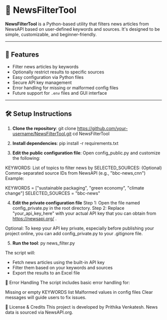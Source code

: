 # 📰 NewsFilterTool

**NewsFilterTool** is a Python-based utility that filters news articles from NewsAPI based on user-defined keywords and sources. It's designed to be simple, customizable, and beginner-friendly.

---

## 🚀 Features

- Filter news articles by keywords
- Optionally restrict results to specific sources
- Easy configuration via Python files
- Secure API key management
- Error handling for missing or malformed config files
- Future support for `.env` files and GUI interface

---

## 🛠️ Setup Instructions

1. **Clone the repository**:
   git clone https://github.com/your-username/NewsFilterTool.git
   cd NewsFilterTool

2. **Install dependencies**:
   pip install -r requirements.txt

3. **Edit the public configuration file**:
Open config_public.py and customize the following:

KEYWORDS: List of topics to filter news by
SELECTED_SOURCES: (Optional) Comma-separated source IDs from NewsAPI (e.g., "bbc-news,cnn")
Example:

KEYWORDS = ["sustainable packaging", "green economy", "climate change"]
SELECTED_SOURCES = "bbc-news"

4. **Edit the private configuration file**
Step 1: Open the file named config_private.py in the root directory.
Step 2: Replace "your_api_key_here" with your actual API key that you can obtain from https://newsapi.org/ .

Optional: To keep your API key private, especially before publishing your project online, you can add config_private.py to your .gitignore file.

5. **Run the tool**:
py news_filter.py

The script will:

- Fetch news articles using the built-in API key
- Filter them based on your keywords and sources
- Export the results to an Excel file


🧯 Error Handling
The script includes basic error handling for:

Missing or empty KEYWORDS list
Malformed values in config files
Clear messages will guide users to fix issues.

📜 License & Credits
This project is developed by Prithika Venkatesh.
News data is sourced via NewsAPI.org.